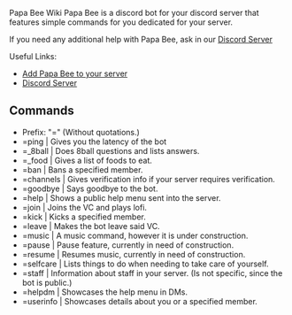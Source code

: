 Papa Bee Wiki
Papa Bee is a discord bot for your discord server that features simple commands for you dedicated for your server.

If you need any additional help with Papa Bee, ask in our [Discord Server](https://discord.gg/beehives)

Useful Links:
- [Add Papa Bee to your server](https://discord.com/api/oauth2/authorize?client_id=887341749398274088&permissions=8&scope=bot)
- [Discord Server](https://discord.gg/beehives)

## Commands
- Prefix: "=" (Without quotations.)
- =ping | Gives you the latency of the bot
- =_8ball | Does 8ball questions and lists answers.
- =_food | Gives a list of foods to eat.
- =ban | Bans a specified member.
- =channels | Gives verification info if your server requires verification.
- =goodbye | Says goodbye to the bot.
- =help | Shows a public help menu sent into the server.
- =join | Joins the VC and plays lofi.
- =kick | Kicks a specified member.
- =leave | Makes the bot leave said VC.
- =music | A music command, however it is under construction.
- =pause | Pause feature, currently in need of construction.
- =resume | Resumes music, currently in need of construction.
- =selfcare | Lists things to do when needing to take care of yourself.
- =staff | Information about staff in your server. (Is not specific, since the bot is public.)
- =helpdm | Showcases the help menu in DMs.
- =userinfo | Showcases details about you or a specified member.

